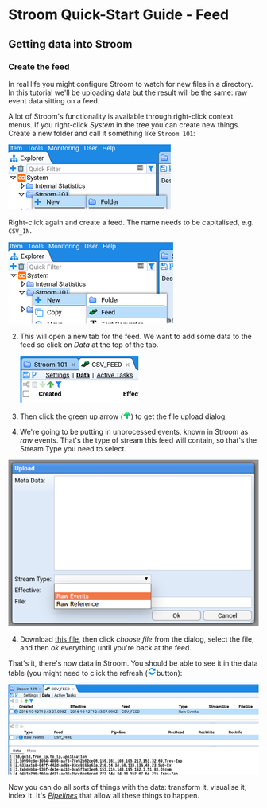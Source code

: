 # Stroom Quick-Start Guide - Feed

## Getting data into Stroom

### Create the feed

In real life you might configure Stroom to watch for new files in a directory. In this tutorial we'll be uploading data but the result will be the same: raw event data sitting on a feed.

A lot of Stroom's functionality is available through right-click context menus. If you right-click  _System_ in the tree you can create new things. Create a new folder and call it something like `Stroom 101`:

![Creating a folder](images/create-folder.png)

Right-click again and create a feed. The name needs to be capitalised, e.g. `CSV_IN`.

![Creating a feed](images/create-feed.png)

2. This will open a new tab for the feed. We want to add some data to the feed so click on _Data_ at the top of the tab. 

   ![The Data section of a feed](images/go-feed-data.png)

3. Then click the green up arrow (![The upload icon](/resources/icons/upload.png)) to get the file upload dialog.

4. We're going to be putting in unprocessed events, known in Stroom as _raw_ events. That's the type of stream this feed will contain, so that's the Stream Type you need to select. 

![Setting the Stream Type](images/upload-dialog.png)

4. Download [this file](../resources/mock_stroom_data.csv), then click _choose file_ from the dialog, select the file, and then _ok_ everything until you're back at the feed.

That's it, there's now data in Stroom. You should be able to see it in the data table (you might need to click the refresh (![Refresh button](/resources/icons/refresh.png)button):

![The data on a feed](images/show-feed-data.png)

Now you can do all sorts of things with the data: transform it, visualise it, index it. It's [_Pipelines_](../process/process.md) that allow all these things to happen.